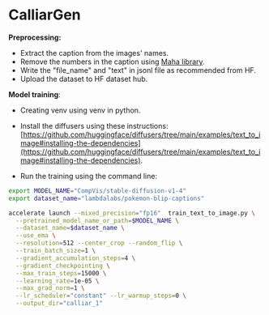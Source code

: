 # CalliarGen


**Preprocessing:**

- Extract the caption from the images' names.
- Remove the numbers in the caption using [Maha library](https://github.com/TRoboto/Maha).
- Write the "file_name" and "text" in jsonl file as recommended from HF.
- Upload the dataset to HF dataset hub.


**Model training**:

- Creating venv using venv in python.
- Install the diffusers using these instructions: [https://github.com/huggingface/diffusers/tree/main/examples/text_to_image#installing-the-dependencies](https://github.com/huggingface/diffusers/tree/main/examples/text_to_image#installing-the-dependencies).

- Run the training using the command line: 

```bash
export MODEL_NAME="CompVis/stable-diffusion-v1-4"
export dataset_name="lambdalabs/pokemon-blip-captions"

accelerate launch --mixed_precision="fp16"  train_text_to_image.py \
  --pretrained_model_name_or_path=$MODEL_NAME \
  --dataset_name=$dataset_name \
  --use_ema \
  --resolution=512 --center_crop --random_flip \
  --train_batch_size=1 \
  --gradient_accumulation_steps=4 \
  --gradient_checkpointing \
  --max_train_steps=15000 \
  --learning_rate=1e-05 \
  --max_grad_norm=1 \
  --lr_scheduler="constant" --lr_warmup_steps=0 \
  --output_dir="calliar_1" 
  ```
  
